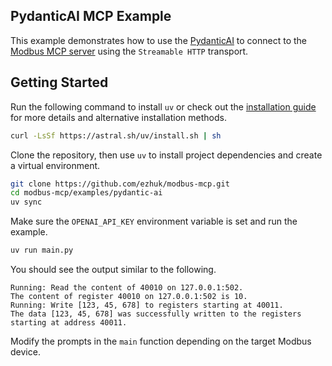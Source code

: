 ## PydanticAI MCP Example

This example demonstrates how to use the [PydanticAI](https://github.com/pydantic/pydantic-ai) to connect to the [Modbus MCP server](https://github.com/ezhuk/modbus-mcp) using the `Streamable HTTP` transport.

## Getting Started

Run the following command to install `uv` or check out the [installation guide](https://docs.astral.sh/uv/getting-started/installation/) for more details and alternative installation methods.

```bash
curl -LsSf https://astral.sh/uv/install.sh | sh
```

Clone the repository, then use `uv` to install project dependencies and create a virtual environment.

```bash
git clone https://github.com/ezhuk/modbus-mcp.git
cd modbus-mcp/examples/pydantic-ai
uv sync
```

Make sure the `OPENAI_API_KEY` environment variable is set and run the example.

```bash
uv run main.py
```

You should see the output similar to the following.

```text
Running: Read the content of 40010 on 127.0.0.1:502.
The content of register 40010 on 127.0.0.1:502 is 10.
Running: Write [123, 45, 678] to registers starting at 40011.
The data [123, 45, 678] was successfully written to the registers starting at address 40011.
```

Modify the prompts in the `main` function depending on the target Modbus device.
